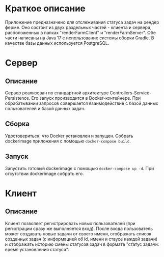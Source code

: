# Краткое описание
Приложение предназначено для отслеживания статуса задач на рендер ферме. Оно состоит из двух раздельных частей - клиента и сервера, расположенных в папках "renderFarmClient" и "renderFarmServer". Обе части написаны на Java 17 с использование системы сборки Gradle. В качестве базы данных используется PostgreSQL.

# Сервер

## Описание
Сервер реализован по стандартной архитектуре Controllers-Service-Persistence. Его запуск производится в Docker-контейнере. При обрабатывании запросов совершается взаимодействие с базой данных пользователей и базой данных задач.

## Сборка 
Удостовериться, что Docker установлен и запущен. Собрать dockerimage приложения с помощью `docker-compose build`.

## Запуск
Запустить готовый dockerimage с помощью `docker-compose up -d`. При отсутствии dockerimage собрать его.

# Клиент

## Описание
Клиент позволяет регистрировать новых пользователей (при регистрации сразу же выполняется вход). После входа пользователь может создавать новые задачи от своего имени, отображать список созданных задач (с информацией об id, имени и стаусе каждой задачи) и отображать историю смены статусов задач в формате "статус задачи: время установления статуса".


